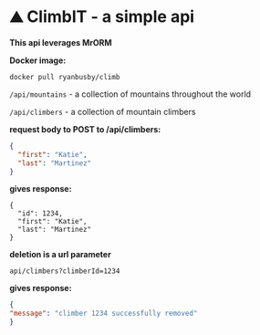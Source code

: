 # ⛰️ ClimbIT - a simple api 

__This api leverages MrORM__

__Docker image:__

```docker pull ryanbusby/climb```


```/api/mountains``` - a collection of mountains throughout the world

```/api/climbers``` - a collection of mountain climbers


__request body to POST to /api/climbers:__

```json
{
  "first": "Katie",
  "last": "Martinez"
}
```

__gives response:__

```
{ 
  "id": 1234,
  "first": "Katie",
  "last": "Martinez"
}
```

__deletion is a url parameter__

```
api/climbers?climberId=1234
```

__gives response:__
```json
{
"message": "climber 1234 successfully removed"
}
```